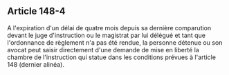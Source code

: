 Article 148-4
----
A l'expiration d'un délai de quatre mois depuis sa dernière comparution devant
le juge d'instruction ou le magistrat par lui délégué et tant que l'ordonnance
de règlement n'a pas été rendue, la personne détenue ou son avocat peut saisir
directement d'une demande de mise en liberté la chambre de l'instruction qui
statue dans les conditions prévues à l'article 148 (dernier alinéa).
